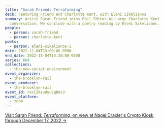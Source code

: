 ```yaml
---
title: "Sarah Friend: Terraforming"
deck: Featuring Friend and Charlotte Kent, with Eleni Sikelianos
summary: Artist Sarah Friend joins Rail Editor-At-Large Charlotte Kent for a
  conversation. We conclude with a poetry reading by Eleni Sikelianos.
people:
  - person: sarah-friend
  - person: charlotte-kent
poets:
  - person: eleni-sikelianos-1
date: 2022-11-04T13:00:00-0500
end_date: 2022-11-04T14:30:00-0500
series: 684
collections:
  - the-new-social-environment
event_organizer:
  - the-brooklyn-rail
event_producer:
  - the-brooklyn-rail
event_id: recC2kauDyuEqBAs3
event_platform:
  - zoom
---
```

[V﻿isit Sarah Friend: *Terraforming*, on view at Nagel Draxler's Crypto Kiosk, through December 17, 2022 →](https://nagel-draxler.de/exhibition/terraforming/)
